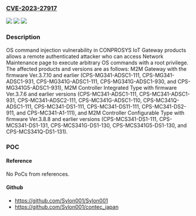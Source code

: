 ### [CVE-2023-27917](https://cve.mitre.org/cgi-bin/cvename.cgi?name=CVE-2023-27917)
![](https://img.shields.io/static/v1?label=Product&message=CONPROSYS%20IoT%20Gateway%20products&color=blue)
![](https://img.shields.io/static/v1?label=Version&message=n%2Fa&color=blue)
![](https://img.shields.io/static/v1?label=Vulnerability&message=OS%20Command%20Injection&color=brighgreen)

### Description

OS command injection vulnerability in CONPROSYS IoT Gateway products allows a remote authenticated attacker who can access Network Maintenance page to execute arbitrary OS commands with a root privilege. The affected products and versions are as follows: M2M Gateway with the firmware Ver.3.7.10 and earlier (CPS-MG341-ADSC1-111, CPS-MG341-ADSC1-931, CPS-MG341G-ADSC1-111, CPS-MG341G-ADSC1-930, and CPS-MG341G5-ADSC1-931), M2M Controller Integrated Type with firmware Ver.3.7.6 and earlier versions (CPS-MC341-ADSC1-111, CPS-MC341-ADSC1-931, CPS-MC341-ADSC2-111, CPS-MC341G-ADSC1-110, CPS-MC341Q-ADSC1-111, CPS-MC341-DS1-111, CPS-MC341-DS11-111, CPS-MC341-DS2-911, and CPS-MC341-A1-111), and M2M Controller Configurable Type with firmware Ver.3.8.8 and earlier versions (CPS-MCS341-DS1-111, CPS-MCS341-DS1-131, CPS-MCS341G-DS1-130, CPS-MCS341G5-DS1-130, and CPS-MCS341Q-DS1-131).

### POC

#### Reference
No PoCs from references.

#### Github
- https://github.com/Sylon001/Sylon001
- https://github.com/Sylon001/contec_japan


